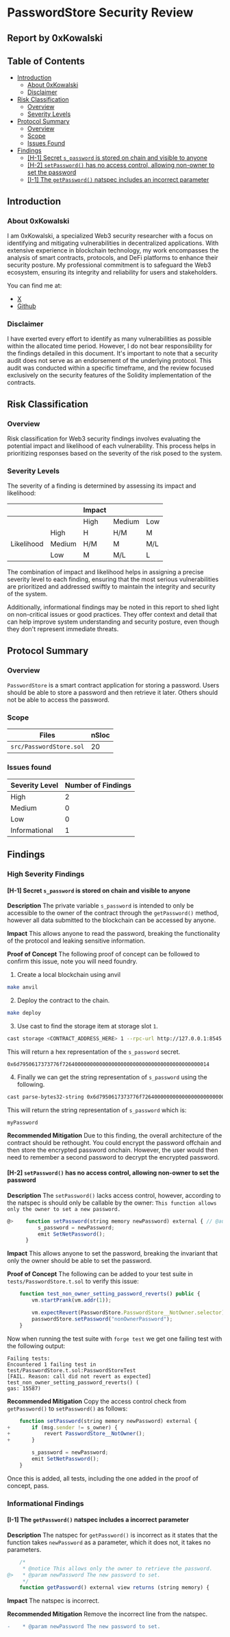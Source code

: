 # PasswordStore Security Review

## Report by 0xKowalski

## Table of Contents

- [Introduction](#introduction)
    - [About 0xKowalski](#about-0xkowalski)
    - [Disclaimer](#disclaimer)
- [Risk Classification](#risk-classification)
    - [Overview](#overview)
    - [Severity Levels](#severity-levels)
- [Protocol Summary](#protocol-summary)
    - [Overview](#overview-1)
    - [Scope](#scope)
    - [Issues Found](#issues-found)
- [Findings](#findings)
    - [[H-1] Secret `s_password` is stored on chain and visible to anyone](#h-1-secret-s_password-is-stored-on-chain-and-visible-to-anyone)
    - [[H-2] `setPassword()` has no access control, allowing non-owner to set the password](#h-2-setpassword-has-no-access-control-allowing-non-owner-to-set-the-password)
    - [[I-1] The `getPassword()` natspec includes an incorrect parameter](#i-1-the-getpassword-natspec-includes-an-incorrect-parameter)


## Introduction

### About 0xKowalski

I am 0xKowalski, a specialized Web3 security researcher with a focus on identifying and mitigating vulnerabilities in decentralized applications. With extensive experience in blockchain technology, my work encompasses the analysis of smart contracts, protocols, and DeFi platforms to enhance their security posture. My professional commitment is to safeguard the Web3 ecosystem, ensuring its integrity and reliability for users and stakeholders.

You can find me at:
- [X](https://x.com/0xKowalski_)
- [Github](https://github.com/0xKowalski1)

### Disclaimer

I have exerted every effort to identify as many vulnerabilities as possible within the allocated time period. However, I do not bear responsibility for the findings detailed in this document. It's important to note that a security audit does not serve as an endorsement of the underlying protocol. This audit was conducted within a specific timeframe, and the review focused exclusively on the security features of the Solidity implementation of the contracts.

## Risk Classification

### Overview

Risk classification for Web3 security findings involves evaluating the potential impact and likelihood of each vulnerability. This process helps in prioritizing responses based on the severity of the risk posed to the system.

### Severity Levels

The severity of a finding is determined by assessing its impact and likelihood:

|            |        | Impact |        |     |
| ---------- | ------ | ------ | ------ | --- |
|            |        | High   | Medium | Low |
|            | High   | H      | H/M    | M   |
| Likelihood | Medium | H/M    | M      | M/L |
|            | Low    | M      | M/L    | L   |

The combination of impact and likelihood helps in assigning a precise severity level to each finding, ensuring that the most serious vulnerabilities are prioritized and addressed swiftly to maintain the integrity and security of the system.

Additionally, informational findings may be noted in this report to shed light on non-critical issues or good practices. They offer context and detail that can help improve system understanding and security posture, even though they don't represent immediate threats.

## Protocol Summary

### Overview

`PasswordStore` is a smart contract application for storing a password. Users should be able to store a password and then retrieve it later. Others should not be able to access the password.

### Scope

| Files                   | nSloc |
|-------------------------|-------|
| `src/PasswordStore.sol` |20     |

### Issues found

| Severity Level  | Number of Findings |
|-----------------|--------------------|
| High            |2                   |
| Medium          |0                   |
| Low             |0                   |
| Informational   |1                   |

## Findings

### High Severity Findings

#### [H-1] Secret `s_password` is stored on chain and visible to anyone

**Description**
The private variable `s_password` is intended to only be accessible to the owner of the contract through the `getPassword()` method, however all data submitted to the blockchain can be accessed by anyone.

**Impact**
This allows anyone to read the password, breaking the functionality of the protocol and leaking sensitive information.

**Proof of Concept**
The following proof of concept can be followed to confirm this issue, note you will need foundry.

1. Create a local blockchain using anvil

```bash
make anvil
```

2. Deploy the contract to the chain.

```bash
make deploy
```

3. Use cast to find the storage item at storage slot `1`.

```bash
cast storage <CONTRACT_ADDRESS_HERE> 1 --rpc-url http://127.0.0.1:8545
```

This will return a hex representation of the `s_password` secret.

```
0x6d7950617373776f726400000000000000000000000000000000000000000014
```

4. Finally we can get the string representation of `s_password` using the following.

```bash
cast parse-bytes32-string 0x6d7950617373776f726400000000000000000000000000000000000000000014
```

This will return the string representation of `s_password` which is:

```
myPassword
```

**Recommended Mitigation**
Due to this finding, the overall architecture of the contract should be rethought. You could encrypt the password offchain and then store the encrypted password onchain. However, the user would then need to remember a second password to decrypt the encrypted password.

#### [H-2] `setPassword()` has no access control, allowing non-owner to set the password

**Description** The `setPassword()` lacks access control, however, according to the natspec is should only be callable by the owner: `This function allows only the owner to set a new password.` 

```javascript
@>    function setPassword(string memory newPassword) external { // @audit - There is no access control
          s_password = newPassword;
          emit SetNetPassword();
      }
```

**Impact** This allows anyone to set the password, breaking the invariant that only the owner should be able to set the password.

**Proof of Concept** 
The following can be added to your test suite in `tests/PasswordStore.t.sol` to verify this issue:

```javascript
    function test_non_owner_setting_password_reverts() public {
        vm.startPrank(vm.addr(1));

        vm.expectRevert(PasswordStore.PasswordStore__NotOwner.selector);
        passwordStore.setPassword("nonOwnerPassword");
    }
```

Now when running the test suite with `forge test` we get one failing test with the following output:

```
Failing tests:
Encountered 1 failing test in test/PasswordStore.t.sol:PasswordStoreTest
[FAIL. Reason: call did not revert as expected] test_non_owner_setting_password_reverts() (
gas: 15587)
```

**Recommended Mitigation**
Copy the access control check from `getPassword()` to `setPassword()` as follows:

```javascript
    function setPassword(string memory newPassword) external {
+       if (msg.sender != s_owner) {
+           revert PasswordStore__NotOwner();
+       }

        s_password = newPassword;
        emit SetNetPassword();
    }
```

Once this is added, all tests, including the one added in the proof of concept, pass.

### Informational Findings

#### [I-1] The `getPassword()` natspec includes a incorrect parameter

**Description**
The natspec for `getPassword()` is incorrect as it states that the function takes `newPassword` as a parameter, which it does not, it takes no parameters.

```javascript
    /*
     * @notice This allows only the owner to retrieve the password.
@>   * @param newPassword The new password to set.
     */
    function getPassword() external view returns (string memory) {
```

**Impact**
The natspec is incorrect.

**Recommended Mitigation**
Remove the incorrect line from the natspec.

```diff
-    * @param newPassword The new password to set.
```

